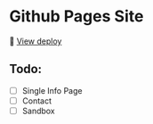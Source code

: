 # Github Pages Site
🚀 [View deploy](https://nathan-wade.com)

## Todo:
- [ ] Single Info Page
- [ ] Contact
- [ ] Sandbox
